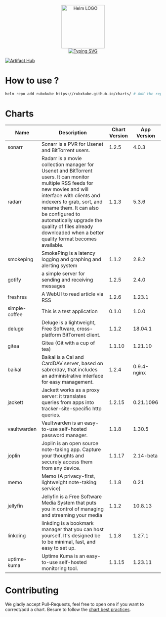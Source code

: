<p align="center">
    <img src="https://helm.sh/img/helm.svg" width="140px" alt="Helm LOGO"/>
    <br>
    <a href="https://rubxkube.github.io/charts/"><img src="https://readme-typing-svg.herokuapp.com?font=Fira+Code&pause=1000&color=0F1689&background=FFFFFF00&center=true&vCenter=true&width=435&lines=QJOLY's+Chart+Repository;rubxkube.github.io%2Fhelm-charts;+Feel+free+to+contribute" alt="Typing SVG" /></a>
</p>

[![Artifact Hub](https://img.shields.io/endpoint?url=https://artifacthub.io/badge/repository/rubxkube)](https://artifacthub.io/packages/search?repo=rubxkube)

# How to use ? 

```bash
helm repo add rubxkube https://rubxkube.github.io/charts/ # Add the repo to your helm
```

# Charts

| Name  | Description | Chart Version | App Version |
|-------|-------------|---------------|-------------|
| sonarr | Sonarr is a PVR for Usenet and BitTorrent users. | 1.2.5 | 4.0.3 |
| radarr | Radarr is a movie collection manager for Usenet and BitTorrent users. It can monitor multiple RSS feeds for new movies and will interface with clients and indexers to grab, sort, and rename them. It can also be configured to automatically upgrade the quality of files already downloaded when a better quality format becomes available. | 1.1.3 | 5.3.6 |
| smokeping | SmokePing is a latency logging and graphing and alerting system | 1.1.2 | 2.8.2 |
| gotify | a simple server for sending and receiving messages | 1.2.5 | 2.4.0 |
| freshrss | A WebUI to read article via RSS | 1.2.6 | 1.23.1 |
| simple-coffee | This is a test application | 0.1.0 | 1.0.0 |
| deluge | Deluge is a lightweight, Free Software, cross-platform BitTorrent client. | 1.1.2 | 18.04.1 |
| gitea | Gitea (Git with a cup of tea) | 1.1.10 | 1.21.10 |
| baikal | Baikal is a Cal and CardDAV server, based on sabre/dav, that includes an administrative interface for easy management. | 1.2.4 | 0.9.4-nginx |
| jackett | Jackett works as a proxy server: it translates queries from apps into tracker-site-specific http queries. | 1.2.15 | 0.21.1096 |
| vaultwarden | Vaultwarden is an easy-to-use self-hosted password manager. | 1.1.8 | 1.30.5 |
| joplin | Joplin is an open source note-taking app. Capture your thoughts and securely access them from any device. | 1.1.17 | 2.14-beta |
| memo | Memo (A privacy-first, lightweight note-taking service) | 1.1.8 | 0.21 |
| jellyfin | Jellyfin is a Free Software Media System that puts you in control of managing and streaming your media | 1.1.2 | 10.8.13 |
| linkding | linkding is a bookmark manager that you can host yourself. It's designed be to be minimal, fast, and easy to set up. | 1.1.8 | 1.27.1 |
| uptime-kuma | Uptime Kuma is an easy-to-use self-hosted monitoring tool. | 1.1.15 | 1.23.11 |


# Contributing 

We gladly accept Pull-Requests, feel free to open one if you want to correct/add a chart. Besure to follow the [chart best practices](https://helm.sh/docs/chart_best_practices/).
